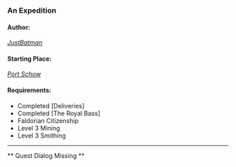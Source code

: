 ### An Expedition
#### Author:
_[JustBatman](http://movoda.net/man/JustBatman)_

#### Starting Place:
_[Port Schow](http://movoda.net/man/PortSchow)_

#### Requirements:
* Completed [Deliveries]
* Completed [The Royal Bass]
* Faldorian Citizenship
* Level 3 Mining
* Level 3 Smithing

---
** Quest Dialog Missing **